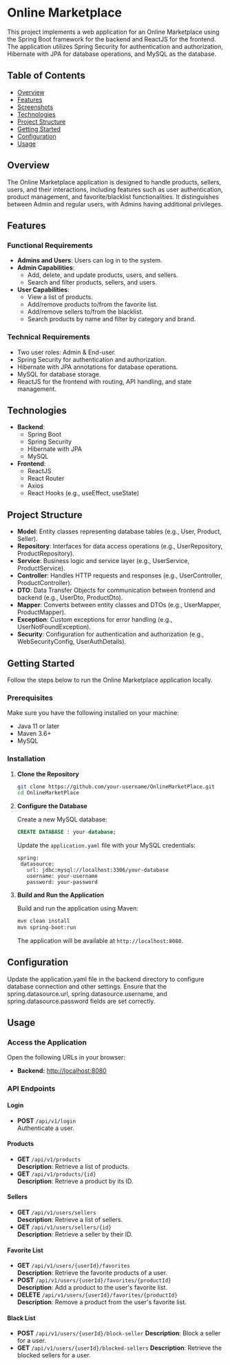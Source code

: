 # Online Marketplace

This project implements a web application for an Online Marketplace using the Spring Boot framework for the backend and ReactJS for the frontend. The application utilizes Spring Security for authentication and authorization, Hibernate with JPA for database operations, and MySQL as the database. 

## Table of Contents

- [Overview](#overview)
- [Features](#features)
- [Screenshots](#screenshots)
- [Technologies](#technologies)
- [Project Structure](#project-structure)
- [Getting Started](#getting-started)
- [Configuration](#configuration)
- [Usage](#usage)

## Overview

The Online Marketplace application is designed to handle products, sellers, users, and their interactions, including features such as user authentication, product management, and favorite/blacklist functionalities. It distinguishes between Admin and regular users, with Admins having additional privileges.


## Features

### Functional Requirements

- **Admins and Users**: Users can log in to the system.
- **Admin Capabilities**:
  - Add, delete, and update products, users, and sellers.
  - Search and filter products, sellers, and users.
- **User Capabilities**:
  - View a list of products.
  - Add/remove products to/from the favorite list.
  - Add/remove sellers to/from the blacklist.
  - Search products by name and filter by category and brand.

### Technical Requirements

- Two user roles: Admin & End-user.
- Spring Security for authentication and authorization.
- Hibernate with JPA annotations for database operations.
- MySQL for database storage.
- ReactJS for the frontend with routing, API handling, and state management.


## Technologies

- **Backend**:
  - Spring Boot
  - Spring Security
  - Hibernate with JPA
  - MySQL
- **Frontend**:
  - ReactJS
  - React Router
  - Axios
  - React Hooks (e.g., useEffect, useState)


## Project Structure

- **Model**: Entity classes representing database tables (e.g., User, Product, Seller).
- **Repository**: Interfaces for data access operations (e.g., UserRepository, ProductRepository).
- **Service**: Business logic and service layer (e.g., UserService, ProductService).
- **Controller**: Handles HTTP requests and responses (e.g., UserController, ProductController).
- **DTO**: Data Transfer Objects for communication between frontend and backend (e.g., UserDto, ProductDto).
- **Mapper**: Converts between entity classes and DTOs (e.g., UserMapper, ProductMapper).
- **Exception**: Custom exceptions for error handling (e.g., UserNotFoundException).
- **Security**: Configuration for authentication and authorization (e.g., WebSecurityConfig, UserAuthDetails).


## Getting Started

Follow the steps below to run the Online Marketplace application locally.

### Prerequisites

Make sure you have the following installed on your machine:

- Java 11 or later
- Maven 3.6+
- MySQL

### Installation

1. **Clone the Repository**

   ```bash
   git clone https://github.com/your-username/OnlineMarketPlace.git
   cd OnlineMarketPlace
   ```

2. **Configure the Database**

   Create a new MySQL database:

   ```sql
   CREATE DATABASE : your-database;
   ```

   Update the `application.yaml` file with your MySQL credentials:

   ```properties
   spring:
    datasource:
      url: jdbc:mysql://localhost:3306/your-database
      username: your-username
      password: your-password
   ```

3. **Build and Run the Application**

   Build and run the application using Maven:

   ```bash
   mvn clean install
   mvn spring-boot:run
   ```

   The application will be available at `http://localhost:8080`.


## Configuration

Update the application.yaml file in the backend directory to configure database connection and other settings. Ensure that the spring.datasource.url, spring.datasource.username, and spring.datasource.password fields are set correctly.

## Usage

### Access the Application

Open the following URLs in your browser:

- **Backend:** [http://localhost:8080](http://localhost:8080)

### API Endpoints

#### Login

- **POST** `/api/v1/login`  
  Authenticate a user.

#### Products

- **GET** `/api/v1/products`  
 **Description**: Retrieve a list of products.
- **GET** `/api/v1/products/{id}`  
 **Description**: Retrieve a product by its ID.

#### Sellers

- **GET** `/api/v1/users/sellers`  
 **Description**: Retrieve a list of sellers.
- **GET** `/api/v1/users/sellers/{id}`  
 **Description**: Retrieve a seller by their ID.

#### Favorite List

- **GET** `/api/v1/users/{userId}/favorites`  
 **Description**: Retrieve the favorite products of a user.
- **POST** `/api/v1/users/{userId}/favorites/{productId}`  
**Description**: Add a product to the user's favorite list.
- **DELETE** `/api/v1/users/{userId}/favorites/{productId}`  
 **Description**: Remove a product from the user's favorite list.

#### Black List

- **POST** `/api/v1/users/{userId}/block-seller`
  **Description**: Block a seller for a user.
- **GET** `/api/v1/users/{userId}/blocked-sellers`
  **Description**: Retrieve the blocked sellers for a user.





